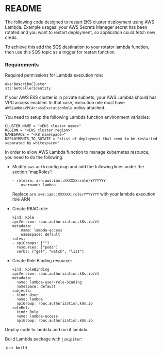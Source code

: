 # README
The following code designed to restart EKS cluster deployment using AWS Lambda. Example usages: your AWS Secrets Manager secret has been rotated and you want to restart deployment, so application could fetch new creds.

To achieve this add the SQS destination to your rotator lambda function, then use this SQS topic as a trigger for restart function.

### Requirements
Required permissions for Lambda execution role:

```
eks:DescribeCluster
sts:GetCallerIdentity
```

If your AWS EKS cluster is in private subnets, your AWS Lambda should has VPC access enabled. In that case, execution role must have `AWSLambdaVPCAccessExecutionRole` policy attached.

You need to setup the following Lambda function environment variables:

```
CLUSTER_NAME = "<EKS cluster name>"
REGION = "<EKS cluster region>"
NAMESPACE = "<K8 namespace>"
DEPLOYMENTS_TO_ROTATE = "<list of deployment that need to be restarted separated by whitespace>"
```

In order to allow AWS Lambda function to manage kubernetes resource, you need to do the following:

* Modify `aws-auth` config map and add the following lines under the section “mapRoles”:
    
    ```
    - rolearn: arn:aws:iam::XXXXXX:role/YYYYYYY
        username: lambda
    ```

    Replace `arn:aws:iam::XXXXXX:role/YYYYYYY` with your lambda execution role ARN

* Create RBAC role:

    ```
    kind: Role
    apiVersion: rbac.authorization.k8s.io/v1
    metadata:
        name: lambda-access
        namespace: default
    rules:
    - apiGroups: [""]
      resources: ["pods"]
      verbs: ["get", "watch", "list"]
    ```

* Create Role Binding resource:

    ```
    kind: RoleBinding
    apiVersion: rbac.authorization.k8s.io/v1
    metadata:
      name: lambda-user-role-binding
      namespace: default
    subjects:
    - kind: User
      name: lambda
      apiGroup: rbac.authorization.k8s.io
    roleRef:
      kind: Role
      name: lambda-access
      apiGroup: rbac.authorization.k8s.io
    ```


Deploy code to lambda and run it lambda.

Build Lambda package with `junipiter`:

```
juni build
```